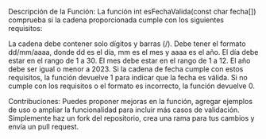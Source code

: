 Descripción de la Función:
La función int esFechaValida(const char fecha[]) comprueba si la cadena proporcionada cumple con los siguientes requisitos:

La cadena debe contener solo dígitos y barras (/).
Debe tener el formato dd/mm/aaaa, donde dd es el día, mm es el mes y aaaa es el año.
El día debe estar en el rango de 1 a 30.
El mes debe estar en el rango de 1 a 12.
El año debe ser igual o menor a 2023.
Si la cadena de fecha cumple con estos requisitos, la función devuelve 1 para indicar que la fecha es válida. Si no cumple con los requisitos o el formato es incorrecto, la función devuelve 0.


Contribuciones:
Puedes proponer mejoras en la función, agregar ejemplos de uso o ampliar la funcionalidad para incluir más casos de validación. Simplemente haz un fork del repositorio, crea una rama para tus cambios y envía un pull request.

